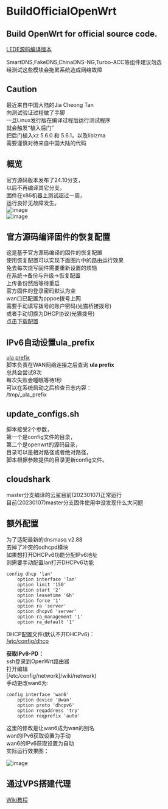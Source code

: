 # BuildOfficialOpenWrt

## Build OpenWrt for official source code.  
[LEDE源码编译版本](https://github.com/ecrasy/BuildOpenWrt)  

SmartDNS,FakeDNS,ChinaDNS-NG,Turbo-ACC等组件建议勿选  
经测试这些模块会拖累系统造成网络故障  

## Caution
最近来自中国大陆的Jia Cheong Tan  
向测试验证过程做了手脚  
一旦Linux发行版在编译过程后运行测试程序  
就会触发“植入后门”  
把后门植入xz 5.6.0 和 5.6.1，以及liblzma  
需要谨慎对待来自中国大陆的代码  

## 概览   
官方源码版本发布了24.10分支，  
以后不再编译其它分支。  
固件在x86机器上测试超过一周，  
运行良好无故障发生。  
![image](/pics/config.jpg)  
![image](/pics/net.jpg)  

## 官方源码编译固件的恢复配置
这是基于官方源码编译的固件的恢复配置  
使用恢复配置可以实现下面图片中的路由运行效果  
免去每次烧写固件需要重新设置的烦恼  
在系统->备份与升级->恢复配置  
上传备份然后等待重启  
官方固件的登录密码默认为空  
wan口已配置为pppoe拨号上网  
需要手动填写拨号的账户密码(光猫桥接拨号)  
或者手动切换为DHCP协议(光猫拨号)  
[点击下载配置](/wiki/backup-OpenWrt-common.tar.gz)    

## IPv6自动设置ula_prefix
[ula prefix](/data/etc/095-ula-prefix)  
脚本负责在WAN网络连接之后查询 **ula prefix**  
总共会尝试8次  
每次失败会睡眠等待1秒  
可以在系统启动之后检查日志内容：  
/tmp/_ula_prefix  

## update_configs.sh
脚本接受2个参数，  
第一个是config文件的目录，  
第二个是openwrt的源码目录，  
目录可以是相对路径或者绝对路径，  
脚本根据参数提供的目录更新config文件。

## cloudshark 
master分支编译的云鲨目前(20230107)正常运行  
目前(20230107)master分支固件使用中没发现什么大问题

## 额外配置  
为了适配最新的dnsmasq v2.88  
去掉了冲突的odhcpd模块  
如果想打开DHCPv6功能分配IPv6地址  
则需要手动配置lan打开DHCPv6功能
```
config dhcp 'lan'
	option interface 'lan'
	option limit '150'
	option start '2'
	option leasetime '6h'
	option force '1'
	option ra 'server'
	option dhcpv6 'server'
	option ra_management '1'
	option ra_default '1'
```	
DHCP配置文件(默认不开DHCPv6)：  
[/etc/config/dhcp](/wiki/dhcp)  

**获取IPv6-PD：**  
ssh登录到OpenWrt路由器  
打开编辑  
[/etc/config/network]/wiki/network)  
手动更改wan6为:  
```
config interface 'wan6'
	option device '@wan'
	option proto 'dhcpv6'
	option reqaddress 'try'
	option reqprefix 'auto'
```  
这里的修改是让wan6成为wan的别名  
wan的IPv6获取设置为手动  
wan6的IPv6获取设置为自动  
实际运行效果图：   

![image](/pics/net.jpg)  

## 通过VPS搭建代理
[Wiki教程](https://github.com/ecrasy/BuildOpenwrt/wiki)  

